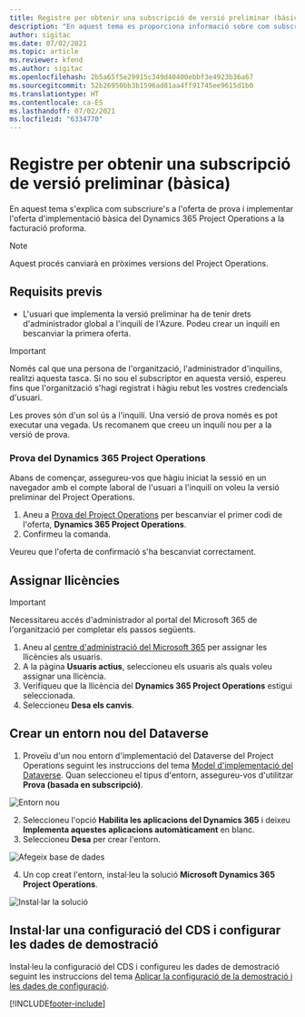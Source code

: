 ```yaml
---
title: Registre per obtenir una subscripció de versió preliminar (bàsic)
description: "En aquest tema es proporciona informació sobre com subscriure's i implementar la implementació bàsica del Project Operations: acord a facturació proforma."
author: sigitac
ms.date: 07/02/2021
ms.topic: article
ms.reviewer: kfend
ms.author: sigitac
ms.openlocfilehash: 2b5a65f5e29915c349d40400ebbf3e4923b36a67
ms.sourcegitcommit: 52b26950bb3b1596ad81aa4ff91745ee9615d1b0
ms.translationtype: HT
ms.contentlocale: ca-ES
ms.lasthandoff: 07/02/2021
ms.locfileid: "6334770"
---
```

# <a name="sign-up-for-a-preview-subscription---lite"></a>Registre per obtenir una subscripció de versió preliminar (bàsica) 

En aquest tema s'explica com subscriure's a l'oferta de prova i implementar l'oferta d'implementació bàsica del Dynamics 365 Project Operations a la facturació proforma.

> [!NOTE]
> Aquest procés canviarà en pròximes versions del Project Operations.

## <a name="prerequisites"></a>Requisits previs
- L'usuari que implementa la versió preliminar ha de tenir drets d'administrador global a l'inquilí de l'Azure. Podeu crear un inquilí en bescanviar la primera oferta.

> [!IMPORTANT]
> Només cal que una persona de l'organització, l'administrador d'inquilins, realitzi aquesta tasca. Si no sou el subscriptor en aquesta versió, espereu fins que l'organització s'hagi registrat i hàgiu rebut les vostres credencials d'usuari.
> 
> Les proves són d'un sol ús a l'inquilí. Una versió de prova només es pot executar una vegada. Us recomanem que creeu un inquilí nou per a la versió de prova.

### <a name="dynamics-365-project-operations-trial"></a>Prova del Dynamics 365 Project Operations 

Abans de començar, assegureu-vos que hàgiu iniciat la sessió en un navegador amb el compte laboral de l'usuari a l'inquilí on voleu la versió preliminar del Project Operations.

1. Aneu a [Prova del Project Operations](https://aka.ms/try-po) per bescanviar el primer codi de l'oferta, **Dynamics 365 Project Operations**.
2. Confirmeu la comanda.

  Veureu que l'oferta de confirmació s'ha bescanviat correctament.

## <a name="assign-licenses"></a>Assignar llicències

> [!IMPORTANT]
> Necessitareu accés d'administrador al portal del Microsoft 365 de l'organització per completar els passos següents.


1. Aneu al [centre d'administració del Microsoft 365](https://portal.office.com/) per assignar les llicències als usuaris.
2. A la pàgina **Usuaris actius**, seleccioneu els usuaris als quals voleu assignar una llicència.
3. Verifiqueu que la llicència del **Dynamics 365 Project Operations** estigui seleccionada. 
4. Seleccioneu **Desa els canvis**.

## <a name="create-a-new-dataverse-environment"></a>Crear un entorn nou del Dataverse

1. Proveïu d'un nou entorn d'implementació del Dataverse del Project Operations seguint les instruccions del tema [Model d'implementació del Dataverse](lite-deployment.md). Quan seleccioneu el tipus d'entorn, assegureu-vos d'utilitzar **Prova (basada en subscripció)**.

  ![Entorn nou](./media/19CreateEnvironment.png)

2. Seleccioneu l'opció **Habilita les aplicacions del Dynamics 365** i deixeu **Implementa aquestes aplicacions automàticament** en blanc.  
3. Seleccioneu **Desa** per crear l'entorn.

  ![Afegeix base de dades](./media/20CreateEnvironment1.png)

4. Un cop creat l'entorn, instal·leu la solució **Microsoft Dynamics 365 Project Operations**. 

![Instal·lar la solució](./media/21InstallSolution.png)

## <a name="install-a-cds-configuration-and-setup-demo-data"></a>Instal·lar una configuració del CDS i configurar les dades de demostració

Instal·leu la configuració del CDS i configureu les dades de demostració seguint les instruccions del tema [Aplicar la configuració de la demostració i les dades de configuració](lite-apply-demo-setup-config-data.md).


[!INCLUDE[footer-include](../includes/footer-banner.md)]
